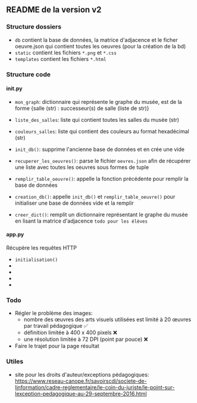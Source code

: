 ## README de la version v2

### Structure dossiers
* ```db``` contient la base de données, la matrice d'adjacence et le ficher oeuvre.json qui contient toutes les oeuvres (pour la création de la bd)
* ```static``` contient les fichiers ```*.png``` et ```*.css``` 
* ```templates``` contient les fichiers ```*.html```

### Structure code
#### init.py
* ```mon_graph```: dictionnaire qui représente le graphe du musée, est de la forme {salle (str) : successeur(s) de salle (liste de str)}
* ```liste_des_salles```: liste qui contient toutes les salles du musée (str)
* ```couleurs_salles```: liste qui contient des couleurs au format hexadécimal (str)


* ```init_db()```: supprime l'ancienne base de données et en crée une vide
* ```recuperer_les_oeuvres()```: parse le fichier ```oevres.json``` afin de récupérer une liste avec toutes les oeuvres sous formes de tuple
* ```remplir_table_oeuvre()```: appelle la fonction précédente pour remplir la base de données
* ```creation_db()```: appelle ```init_db()``` et ```remplir_table_oeuvre()``` pour initialiser une base de données vide et la remplir
* ```creer_dict()```: remplit un dictionnaire représentant le graphe du musée en lisant la matrice d'adjacence ```todo pour les élèves```

#### app.py
Récupère les requêtes HTTP

* ```initialisation()``` 
*
*
*
*
### Todo
* Régler le problème des images:
    * nombre des œuvres des arts visuels utilisées est limité à 20 œuvres par travail pédagogique :white_check_mark:
    * définition limitée à 400 x 400 pixels :x:
    * une résolution limitée à 72 DPI (point par pouce) :x:
* Faire le trajet pour la page résultat
### Utiles 

- site pour les droits d'auteur/exceptions pédagogiques:
https://www.reseau-canope.fr/savoirscdi/societe-de-linformation/cadre-reglementaire/le-coin-du-juriste/le-point-sur-lexception-pedagogique-au-29-septembre-2016.html
  
